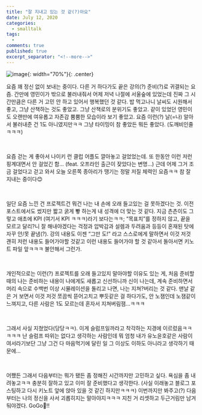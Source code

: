 ```yaml
---
title: "잘 지내고 있는 것 같(?)아요" 
date: July 12, 2020 
categories: 
  - smalltalk 
tags: 
  - 
comments: true 
published: true
excerpt_separator: "<!--more-->"
---
```


![image](https://media1.tenor.com/images/e0517813e8ad2cebd2b704a2c22e115b/tenor.gif?itemid=15901906){: width="70%"}{: .center}

<!--more-->

요즘 꽤 정신 없이 보내는 중이다. 다른 거 하다가도 끝은 강의(?) 준비(?)로 귀결되는 요즘. 간만에 영민이가 밖으로 불러내줘서 어제 저녁 나절에 서울숲에 있었는데 진짜 그 시간만큼은 다른 거 고민 안 하고 있어서 행복했던 것 같다. 밥 먹고나니 날씨도 시원해서 좋고, 그냥 산책하는 것도 좋았고. 그냥 산책로의 분위기도 좋았고. 같이 있었던 영민이도 오랜만에 여유롭고 자존감 뿜뿜한 모습이라 보기 좋았고. 요즘 이런(?) 날(=나) 알아서 불러내준 건 1도 아니였지만ㅋㅋ 그냥 타이밍이 참 좋았든 뭐든 좋았다. (도깨비인줄ㅋㅋㅋ)

<br>

요즘 걷는 게 좋아서 나이키 런 클럽 어플도 깔아놓고 걸었었는데. 또 한동안 이런 저런 핑계대면서 안 걸었긴 함… (feat. 오프라인 출근이 잦았다는 변명…) 근데 어제 그거 조금 걸었다고 걷고 와서 오늘 오른쪽 종아리가 땡기는 정말 저질 체력인 요즘ㅋㅋ 참 잘 지내는 중이다😊

<br>

일단 요즘 느낀 건 프로젝트건 뭐건 나는 내 손에 오래 들고있는 걸 못하겠다는 것. 이전 포스트에서도 썼지만 짧고 굵게 뽷 하는게 내 성격에 더 맞는 것 같다. 지금 츤츤이도 그렇고 애초에 KPI (여기서 KPI ㅋㅋㅋ)라기 보다는ㅋㅋ; “목표치”를 정하지 않고, 끝을 모르고 달리?니 잘 해내야겠다는 걱정과 압박감과 설렘과 두려움과 등등이 혼재된 탓에 자꾸 안/못 끝냄(?). 강의 내용도 이젠 “그만 도!” 라고 스스로에게 말하면서 이것 저것 괜히 저런 내용도 들어가야할 것같고 이런 내용도 들어가야 할 것 같아서 돌아서면 키노트 파일 앞ㅋㅋㅋ 불안해서 그런가.

<br>

개인적으로는 이런(?) 프로젝트를 오래 들고있지 말아야할 이유도 있는 게, 처음 준비할 때의 나는 준비하는 내용이 나에게도 새롭고 신선하니까 신이 나는데, 계속 준비하면서 머리 속으로 수백번 이상 시뮬레이션을 돌리고 나면, 나는 지쳐?버리는 것 같다. 맨날 같은 거 보면서 이것 저것 쪼끔씩 뜯어고치고 뿌듯같은 걸 하다가도, 안 노잼인데 노잼같이 느껴지고, 다른 사람은 1도 모르는데 혼자서 지쳐버림잼...ㅋㅋㅋ

<br>

그래서 사실 지쳤었다(당당ㅋㅋ). 이게 슬럼프일까라고 착각하는 지경에 이르렀음ㅋㅋㅋㅋㅋ 난 슬럼프 따위는 없다고 생각하는 사람인데 뭐 엄청 내가 유노윤호같은 사람이여서라기보단 그냥 그건 다 마음먹기에 달린 일 그 이상도 이하도 아니라고 생각하기 때문에...

<br>

어쨌든 그래서 다음부터는 뭐가 됐든 좀 정해진 시간까지만 고민하고 싶다. 욕심을 좀 내려놓고ㅋㅋ 충분히 잘하고 있고 이미 잘 준비했다고 생각한다. (사실 이래놓고 블로그 포스팅하고 다시 키노트 앞에 앉아 있을 것 같긴 하지만ㅋㅋㅋ) 이번까지만 봐주고(?) 다음부터는 나의 정신을 사서 괴롭히지는 말아야지ㅋㅋㅋ 지친 거 리셋하고 두근거림만 남겨둬야겠다. GoGo💪!!
